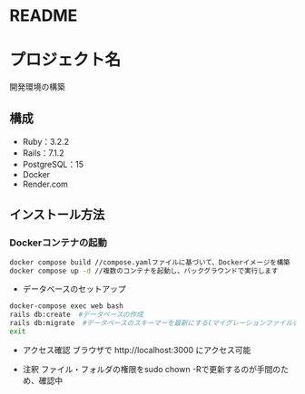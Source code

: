 # README
# プロジェクト名
開発環境の構築

## 構成
- Ruby：3.2.2
- Rails：7.1.2
- PostgreSQL：15
- Docker
- Render.com

## インストール方法
### Dockerコンテナの起動
```bash
docker compose build //compose.yamlファイルに基づいて、Dockerイメージを構築
docker compose up -d //複数のコンテナを起動し、バックグラウンドで実行します
```
- データベースのセットアップ
```bash
docker-compose exec web bash
rails db:create  #データベースの作成
rails db:migrate  #データベースのスキーマーを最新にする(マイグレーションファイルを順番に実施)
exit
```
- アクセス確認
ブラウザで http://localhost:3000 にアクセス可能

- 注釈
ファイル・フォルダの権限をsudo chown -Rで更新するのが手間のため、確認中